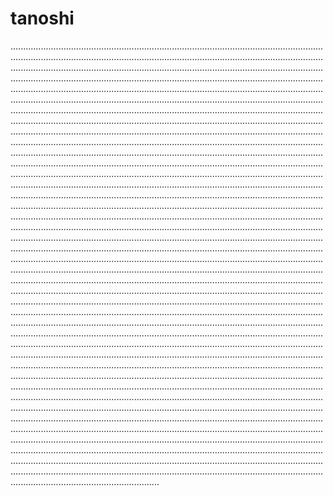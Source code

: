 # tanoshi

.......................................................................................................................................................................................................................................................................................................................................................................................................................................................................................................................................................................................................................................................................................................................................................................................................................................................................................................................................................................................................................................................................................................................................................................................................................................................................................................................................................................................................................................................................................................................................................................................................................................................................................................................................................................................................................................................................................................................................................................................................................................................................................................................................................................................................................................................................................................................................................................................................................................................................................................................................................................................................................................................................................................................................................................................................................................................................................................................................................................................................................................................................................................................................................................................................................................................................................................................................................................................................................................................................................................................................................................................................................................................................................................................................................................................................................................................................................................................................................................................................................................................................................................................................................................................................................................................................................................................................................................................................................................................................................................................................................................................................................................................................................................................................................................................................................................................................................................................................................................................................................................................................................................................................................................................................................................................................................................................................................